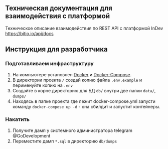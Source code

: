 ## Техническая документация для взаимодействия с платформой 
Техническое описание взаимодействия по REST API с платформой InDev https://bitio.io/api/docs 

## Инструкция для разработчика

### Подготавливаем инфраструктуру
1. На компьютере установлен [Docker](https://docs.docker.com/get-docker/) и [Docker-Compose](https://docs.docker.com/compose/install/).
2. В директории проекта `/` cоздай копию файла `.env.example` и перименуйте копию на `.env`
3. Создайте в корне директорию для БД `db/` внутри две папки `data/`, `dumps/`
4. Находясь в папке проекта где лежит docker-compose.yml запусти команду `docker-compose up -d` - она сбилдит и запустит контейнеры.

### Накатить 
1. Получите дамп у системного администратора telegram @GoDevelopment
2. Переместите дамп `*.sql` в директорию `db/dumps` 




